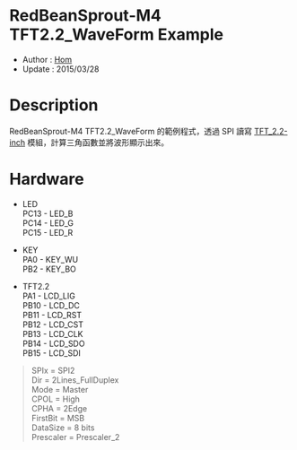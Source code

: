RedBeanSprout-M4 TFT2.2_WaveForm Example
========
* Author  : [Hom](http://about.me/Hom)
* Update  : 2015/03/28

Description
========
RedBeanSprout-M4 TFT2.2_WaveForm 的範例程式，透過 SPI 讀寫 [TFT_2.2-inch](https://github.com/KitSprout/TFT_2.2-inch) 模組，計算三角函數並將波形顯示出來。

Hardware
========
* LED  
PC13 - LED_B  
PC14 - LED_G  
PC15 - LED_R  

* KEY  
PA0  - KEY_WU  
PB2  - KEY_BO  

* TFT2.2  
PA1  - LCD_LIG  
PB10 - LCD_DC  
PB11 - LCD_RST  
PB12 - LCD_CST  
PB13 - LCD_CLK  
PB14 - LCD_SDO  
PB15 - LCD_SDI  
> SPIx = SPI2  
> Dir = 2Lines_FullDuplex  
> Mode = Master  
> CPOL = High  
> CPHA = 2Edge  
> FirstBit = MSB  
> DataSize = 8 bits  
> Prescaler = Prescaler_2 
